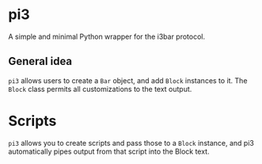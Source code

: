 # pi3
A simple and minimal Python wrapper for the i3bar protocol.

## General idea
`pi3` allows users to create a `Bar` object, and add `Block` instances to it.
The `Block` class permits all customizations to the text output.

# Scripts
`pi3` allows you to create scripts and pass those to a `Block` instance, 
and pi3 automatically pipes output from that script into the Block text.
